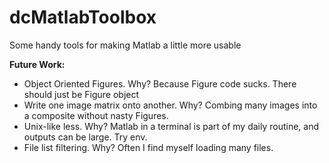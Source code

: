 # dcMatlabToolbox
Some handy tools for making Matlab a little more usable

**Future Work:**
- Object Oriented Figures. Why? Because Figure code sucks. There should just be Figure object
- Write one image matrix onto another. Why? Combing many images into a composite without nasty Figures.
- Unix-like less. Why? Matlab in a terminal is part of my daily routine, and outputs can be large. Try env.
- File list filtering. Why? Often I find myself loading many files.
